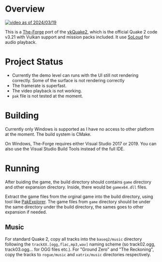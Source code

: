 Overview
===

[![video as of 2024/03/19](http://img.youtube.com/vi/ei3J3ZP6U90/0.jpg)](http://www.youtube.com/watch?v=ei3J3ZP6U90)

This is a [The-Forge](https://github.com/ConfettiFX/The-Forge) port of the [vkQuake2](https://github.com/kondrak/vkQuake2), which is the official Quake 2 code v3.21 with Vulkan support and mission packs included. It use [SoLoud](https://github.com/jarikomppa/soloud) for audio playback.

Project Status
===

* Currently the demo level can runs with the UI still not rendering correctly. Some of the surface is not rendering correctly
* The framerate is superfast.
* The video playback is not working.
* `pak` file is not tested at the moment.

Building
===

Currently only Windows is supported as I have no access to other platform at the moment. The build system is CMake.

On Windows, The-Forge requires either Visual Studio 2017 or 2019. You can also use the Visual Studio Build Tools instead of the full IDE.

Running
===

After buiding the game, the build directory should contains  `game` directory and other expansion directory. Inside, there would be `gamex64.dll` files.

Extract the game files from the orginal game into the build directory, using tool like [PakExplorer](https://valvedev.info/tools/pakexplorer/). The game files from `game` directory should be under the same directory under the build directory, the sames goes to other expansion if needed.

## Music
For standard Quake 2, copy all tracks into the `baseq2/music` directory following the `trackXX.[ogg,flac,mp3,wav]` naming scheme (so track02.ogg, track03.ogg... for OGG files etc.). For "Ground Zero" and "The Reckoning", copy the tracks to `rogue/music` and `xatrix/music` directories respectively. 
